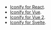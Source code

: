 - [Iconify for React](/icon-components/react/offline.md).
- [Iconify for Vue](/icon-components/vue/offline.md).
- [Iconify for Vue 2](/icon-components/vue2/offline.md).
- [Iconify for Svelte](/icon-components/svelte/offline.md).
